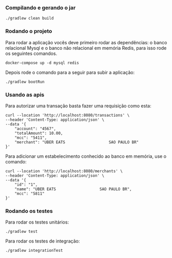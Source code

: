 ### Compilando e gerando o jar

```
./gradlew clean build
```


### Rodando o projeto
Para rodar a aplicação vocês deve primeiro rodar as dependências: o banco relacional Mysql e o 
banco não relacional em memória Redis, para isso rode os seguintes comandos.

```
docker-compose up -d mysql redis
```

Depois rode o comando para a seguir para subir a aplicação:

```
./gradlew bootRun
```


### Usando as apis
Para autorizar uma transação basta fazer uma requisição como esta:

```
curl --location 'http://localhost:8080/transactions' \
--header 'Content-Type: application/json' \
--data '{
	"account": "4567",
	"totalAmount": 10.00,
	"mcc": "5411",
	"merchant": "UBER EATS                   SAO PAULO BR"
}'
```

Para adicionar um estabelecimento conhecido ao banco em memória, use o comando:

```
curl --location 'http://localhost:8080/merchants' \
--header 'Content-Type: application/json' \
--data '{
	"id": "1",
	"name": "UBER EATS                   SAO PAULO BR",
	"mcc": "5811"
}'
```

### Rodando os testes
Para rodar os testes unitários:

```
./gradlew test
```

Para rodar os testes de integração:

```
./gradlew integrationTest
```
